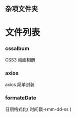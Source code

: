 ## 杂项文件夹

# 文件列表

### cssalbum

CSS3 动画相册

### axios

axios 简单封装

### formateDate

日期格式化( 时间戳->mm-dd-ss )
